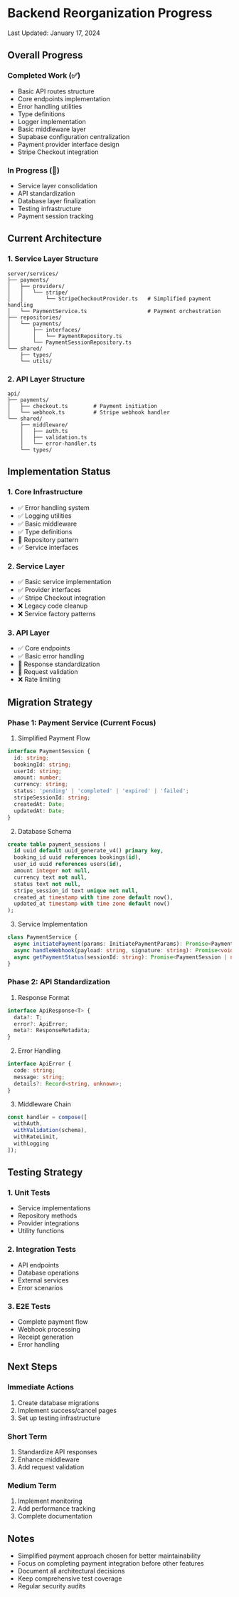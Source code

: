 # Backend Reorganization Progress
Last Updated: January 17, 2024

## Overall Progress

### Completed Work (✅)
- Basic API routes structure
- Core endpoints implementation
- Error handling utilities
- Type definitions
- Logger implementation
- Basic middleware layer
- Supabase configuration centralization
- Payment provider interface design
- Stripe Checkout integration

### In Progress (🚧)
- Service layer consolidation
- API standardization
- Database layer finalization
- Testing infrastructure
- Payment session tracking

## Current Architecture

### 1. Service Layer Structure
```
server/services/
├── payments/
│   ├── providers/
│   │   └── stripe/
│   │       └── StripeCheckoutProvider.ts   # Simplified payment handling
│   └── PaymentService.ts                   # Payment orchestration
├── repositories/
│   └── payments/
│       ├── interfaces/
│       │   └── PaymentRepository.ts
│       └── PaymentSessionRepository.ts
└── shared/
    ├── types/
    └── utils/
```

### 2. API Layer Structure
```
api/
├── payments/
│   ├── checkout.ts        # Payment initiation
│   └── webhook.ts         # Stripe webhook handler
└── shared/
    ├── middleware/
    │   ├── auth.ts
    │   ├── validation.ts
    │   └── error-handler.ts
    └── types/
```

## Implementation Status

### 1. Core Infrastructure
- ✅ Error handling system
- ✅ Logging utilities
- ✅ Basic middleware
- ✅ Type definitions
- 🚧 Repository pattern
- ✅ Service interfaces

### 2. Service Layer
- ✅ Basic service implementation
- ✅ Provider interfaces
- ✅ Stripe Checkout integration
- ❌ Legacy code cleanup
- ❌ Service factory patterns

### 3. API Layer
- ✅ Core endpoints
- ✅ Basic error handling
- 🚧 Response standardization
- 🚧 Request validation
- ❌ Rate limiting

## Migration Strategy

### Phase 1: Payment Service (Current Focus)

1. Simplified Payment Flow
```typescript
interface PaymentSession {
  id: string;
  bookingId: string;
  userId: string;
  amount: number;
  currency: string;
  status: 'pending' | 'completed' | 'expired' | 'failed';
  stripeSessionId: string;
  createdAt: Date;
  updatedAt: Date;
}
```

2. Database Schema
```sql
create table payment_sessions (
  id uuid default uuid_generate_v4() primary key,
  booking_id uuid references bookings(id),
  user_id uuid references users(id),
  amount integer not null,
  currency text not null,
  status text not null,
  stripe_session_id text unique not null,
  created_at timestamp with time zone default now(),
  updated_at timestamp with time zone default now()
);
```

3. Service Implementation
```typescript
class PaymentService {
  async initiatePayment(params: InitiatePaymentParams): Promise<PaymentResult>;
  async handleWebhook(payload: string, signature: string): Promise<void>;
  async getPaymentStatus(sessionId: string): Promise<PaymentSession | null>;
}
```

### Phase 2: API Standardization

1. Response Format
```typescript
interface ApiResponse<T> {
  data?: T;
  error?: ApiError;
  meta?: ResponseMetadata;
}
```

2. Error Handling
```typescript
interface ApiError {
  code: string;
  message: string;
  details?: Record<string, unknown>;
}
```

3. Middleware Chain
```typescript
const handler = compose([
  withAuth,
  withValidation(schema),
  withRateLimit,
  withLogging
]);
```

## Testing Strategy

### 1. Unit Tests
- Service implementations
- Repository methods
- Provider integrations
- Utility functions

### 2. Integration Tests
- API endpoints
- Database operations
- External services
- Error scenarios

### 3. E2E Tests
- Complete payment flow
- Webhook processing
- Receipt generation
- Error handling

## Next Steps

### Immediate Actions
1. Create database migrations
2. Implement success/cancel pages
3. Set up testing infrastructure

### Short Term
1. Standardize API responses
2. Enhance middleware
3. Add request validation

### Medium Term
1. Implement monitoring
2. Add performance tracking
3. Complete documentation

## Notes
- Simplified payment approach chosen for better maintainability
- Focus on completing payment integration before other features
- Document all architectural decisions
- Keep comprehensive test coverage
- Regular security audits